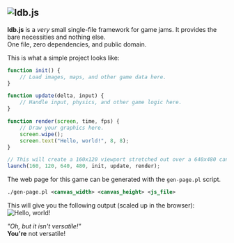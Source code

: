 ![ldb.js](https://kpworld.xyz/ldbjs.png)
---

**ldb.js** is a *very* small single-file framework for game jams. It provides the bare necessities and nothing else.  
One file, zero dependencies, and public domain.

This is what a simple project looks like:
```js
function init() {
    // Load images, maps, and other game data here.
}

function update(delta, input) {
    // Handle input, physics, and other game logic here.
}

function render(screen, time, fps) {
    // Draw your graphics here.
    screen.wipe();
    screen.text("Hello, world!", 8, 8);
}

// This will create a 160x120 viewport stretched out over a 640x480 canvas
launch(160, 120, 640, 480, init, update, render);
```

The web page for this game can be generated with the `gen-page.pl` script.

```xml
./gen-page.pl <canvas_width> <canvas_height> <js_file>
```

This will give you the following output (scaled up in the browser):  
![Hello, world!](https://kpworld.xyz/ldbjs_helloworld.png)

*"Oh, but it isn't versatile!"*  
**You're** not versatile!
